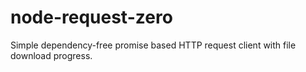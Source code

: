 # node-request-zero
Simple dependency-free promise based HTTP request client with file download progress.
